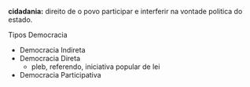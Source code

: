 **cidadania:** direito de o povo participar e interferir na vontade politica do estado.

Tipos Democracia
- Democracia Indireta
- Democracia Direta
  - pleb, referendo, iniciativa popular de lei
- Democracia Participativa